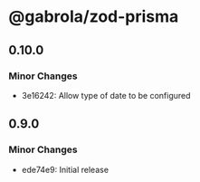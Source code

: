# @gabrola/zod-prisma

## 0.10.0

### Minor Changes

- 3e16242: Allow type of date to be configured

## 0.9.0

### Minor Changes

- ede74e9: Initial release
